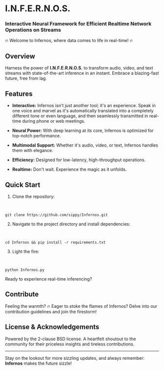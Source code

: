 # I.N.F.E.R.N.O.S.

### Interactive Neural Framework for Efficient Realtime Network Operations on Streams

🔥 Welcome to Infernos, where data comes to life in real-time! 🔥

## Overview

Harness the power of **I.N.F.E.R.N.O.S.** to transform audio, video, and
text streams with state-of-the-art inference in an instant. Embrace a
blazing-fast future, free from lag.

## Features

-   **Interactive:** Infernos isn't just another tool; it's an
    experience. Speak in one voice and marvel as it's automatically
    translated into a completely different tone or even language, and
    then seamlessly transmitted in real-time during phone or web
    meetings.

-   **Neural Power:** With deep learning at its core, Infernos is
    optimized for top-notch performance.

-   **Multimodal Support:** Whether it's audio, video, or text, Infernos
    handles them with elegance.

-   **Efficiency:** Designed for low-latency, high-throughput
    operations.

-   **Realtime:** Don't wait. Experience the magic as it unfolds.

## Quick Start

1.  Clone the repository:

&nbsp;

    git clone https://github.com/sippy/Infernos.git

2.  Navigate to the project directory and install dependencies:

&nbsp;

    cd Infernos && pip install -r requirements.txt

3.  Light the fire:

&nbsp;

    python Infernos.py

Ready to experience real-time inferencing?

## Contribute

Feeling the warmth? 🔥 Eager to stoke the flames of Infernos? Delve into
our contribution guidelines and join the firestorm!

## License & Acknowledgements

Powered by the 2-clause BSD license. A heartfelt shoutout to the
community for their priceless insights and tireless contributions.

------------------------------------------------------------------------

Stay on the lookout for more sizzling updates, and always remember:
**Infernos** makes the future sizzle!
